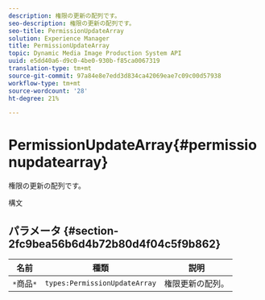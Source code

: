 ```yaml
---
description: 権限の更新の配列です。
seo-description: 権限の更新の配列です。
seo-title: PermissionUpdateArray
solution: Experience Manager
title: PermissionUpdateArray
topic: Dynamic Media Image Production System API
uuid: e5dd40a6-d9c0-4be0-930b-f85ca0067319
translation-type: tm+mt
source-git-commit: 97a84e8e7edd3d834ca42069eae7c09c00d57938
workflow-type: tm+mt
source-wordcount: '28'
ht-degree: 21%

---
```



# PermissionUpdateArray{#permissionupdatearray}

権限の更新の配列です。

構文

## パラメータ {#section-2fc9bea56b6d4b72b80d4f04c5f9b862}

| 名前 | 種類 | 説明 |
|---|---|---|
| `*`商品`*` | `types:PermissionUpdateArray` | 権限更新の配列。 |


